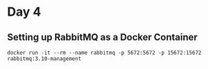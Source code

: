 # Day 4


## Setting up RabbitMQ as a Docker Container
```
docker run -it --rm --name rabbitmq -p 5672:5672 -p 15672:15672 rabbitmq:3.10-management
```
